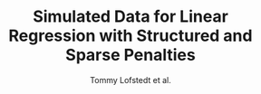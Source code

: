 ---
cat: gaia
subcat: signature
bestof: false
author: Tommy Lofstedt et al.
title: Simulated Data for Linear Regression with Structured and Sparse Penalties
year: 2014
type: misc
url: https -//hal-cea.archives-ouvertes.fr/cea-00914960/document
---